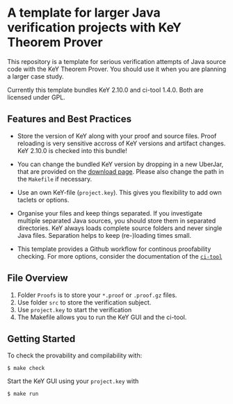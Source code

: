 # A template for larger Java verification projects with KeY Theorem Prover

This repository is a template for serious verification attempts of
Java source code with the KeY Theorem Prover. You should use it when
you are planning a larger case study.


Currently this template bundles KeY 2.10.0 and ci-tool 1.4.0. Both are
licensed under GPL.


## Features and Best Practices

* Store the version of KeY along with your proof and source files.
  Proof reloading is very sensitive accross of KeY versions and
  artifact changes. KeY 2.10.0 is checked into this bundle!
  
* You can change the bundled KeY version by dropping in a new UberJar,
  that are provided on the [download
  page](https://key-project.org/download). Please also change the path
  in the `Makefile` if necessary.
  
* Use an own KeY-file (`project.key`). This gives you flexibility to
  add own taclets or options.
  
* Organise your files and keep things separated. If you investigate
  multiple separated Java sources, you should store them in separated
  directories. KeY always loads complete source folders and never
  single Java files. Separation helps to keep (re-)loading times small.
  
* This template provides a Github workflow for continous proofability
  checking. For more options, consider the documentation of the
  [`ci-tool`](https://formal.iti.kit.edu/weigl/ci-tool/)
  

## File Overview 

1. Folder `Proofs` is to store your `*.proof` or `.proof.gz` files.
2. Use folder `src` to store the verification subject.
3. Use `project.key` to start the verification 
4. The Makefile allows you to run the KeY GUI and the ci-tool.


## Getting Started

To check the provability and compilability with:

```
$ make check
``` 

Start the KeY GUI using your `project.key` with

```
$ make run 
``` 

